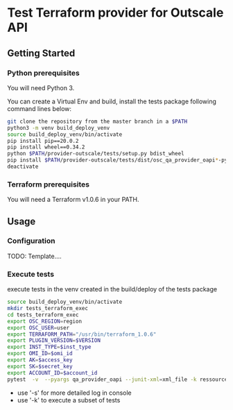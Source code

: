 # Test Terraform provider for Outscale API

## Getting Started

### Python prerequisites

You will need Python 3.

You can create a Virtual Env and build, install the tests package following command lines below:
```bash
git clone the repository from the master branch in a $PATH
python3 -m venv build_deploy_venv
source build_deploy_venv/bin/activate
pip install pip==20.0.2
pip install wheel==0.34.2
python $PATH/provider-outscale/tests/setup.py bdist_wheel
pip install $PATH/provider-outscale/tests/dist/osc_qa_provider_oapi*-py3-none-any.whl
deactivate 
```

### Terraform prerequisites

You will need a Terraform v1.0.6 in your PATH.

## Usage

### Configuration

TODO: Template....

### Execute tests
execute tests in the venv created in the build/deploy of the tests package
```bash
source build_deploy_venv/bin/activate
mkdir tests_terraform_exec
cd tests_terraform_exec
export OSC_REGION=region
export OSC_USER=user
export TERRAFORM_PATH="/usr/bin/terraform_1.0.6"
export PLUGIN_VERSION=$VERSION
export INST_TYPE=$inst_type
export OMI_ID=$omi_id
export AK=$access_key
export SK=$secret_key
export ACCOUNT_ID=$account_id
pytest  -v  --pyargs qa_provider_oapi --junit-xml=xml_file -k ressource
```
* use '-s' for more detailed log in console
* use '-k' to execute a subset of tests



